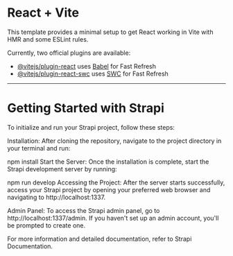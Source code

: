 # React + Vite

This template provides a minimal setup to get React working in Vite with HMR and some ESLint rules.

Currently, two official plugins are available:

- [@vitejs/plugin-react](https://github.com/vitejs/vite-plugin-react/blob/main/packages/plugin-react/README.md) uses [Babel](https://babeljs.io/) for Fast Refresh
- [@vitejs/plugin-react-swc](https://github.com/vitejs/vite-plugin-react-swc) uses [SWC](https://swc.rs/) for Fast Refresh

------------
# Getting Started with Strapi

To initialize and run your Strapi project, follow these steps:

Installation: After cloning the repository, navigate to the project directory in your terminal and run:

npm install
Start the Server: Once the installation is complete, start the Strapi development server by running:

npm run develop
Accessing the Project: After the server starts successfully, access your Strapi project by opening your preferred web browser and navigating to http://localhost:1337.

Admin Panel: To access the Strapi admin panel, go to http://localhost:1337/admin. If you haven't set up an admin account, you'll be prompted to create one.

For more information and detailed documentation, refer to Strapi Documentation.
